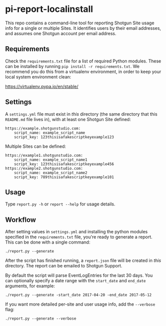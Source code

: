 # pi-report-localinstall

This repo contains a command-line tool for reporting Shotgun Site usage info for
a single or multiple Sites. It identifies users by their email addresses, and
assumes one Shotgun account per email address.

## Requirements

Check the `requirements.txt` file for a list of required Python modules. These
can be installed by running `pip install -r requirements.txt`. We recommend you
do this from a virtualenv environment, in order to keep your local system
environment clean:

https://virtualenv.pypa.io/en/stable/

## Settings

A `settings.yml` file must exist in *this* directory (the same directory that
this `README.md` file lives in), with at least one Shotgun Site defined:

```
https://example.shotgunstudio.com:
    script_name: example_script_name
    script_key: 123thisisafakescriptkeyexample123
```

Multiple Sites can be defined:

```
https://example1.shotgunstudio.com:
    script_name: example_script_name1
    script_key: 123thisisafakescriptkeyexample456
https://example2.shotgunstudio.com:
    script_name: example_script_name2
    script_key: 789thisisafakescriptkeyexample101
```

## Usage

Type `report.py -h` or `report --help` for usage details.

## Workflow

After setting values in `settings.yml` and installing the python modules
specified in the `requirements.txt` file, you're ready to generate a report.
This can be done with a single command:

`./report.py --generate`

After the script has finished running, a `report.json` file will be created in
*this* directory. The report can be emailed to Shotgun Support.

By default the script will parse EventLogEntries for the last 30 days. You can
optionally specify a date range with the `start_date` and `end_date` arguments,
for example:

`./report.py --generate -start_date 2017-04-20 -end_date 2017-05-12`

If you want more detailed per-site and user usage info, add the `--verbose`
flag:

`./report.py --generate --verbose`